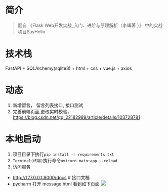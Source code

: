 # 简介
> 翻自 《Flask Web开发实战_入门、进阶与原理解析（李辉著 ）》 中的实战项目SayHello
# 技术栈
FastAPI + SQLAlchemy(sqlite3) + html + css + vue.js + axios
# 动态
1. 新增留言， 留言列表接口, 接口测试
2. 完善前端页面,更改实时校验，https://blog.csdn.net/qq_22182989/article/details/103728781


# 本地启动
1. 项目目录下执行`pip install -r requirements.txt`
2. `Terminal(终端)`执行命令`uvicorn main:app --reload`
3. 访问服务
- http://127.0.0.1:8000/docs    # 接口文档
- pycharm 打开 message.html 看到如下页面
![](https://gitee.com/zy7y/blog_images/raw/master/img/20210129000913.png)

